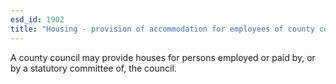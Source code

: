 ```yaml
---
esd_id: 1902
title: "Housing - provision of accommodation for employees of county councils"
---
```


A county council may provide houses for persons employed or paid by, or by a statutory committee of, the council.

